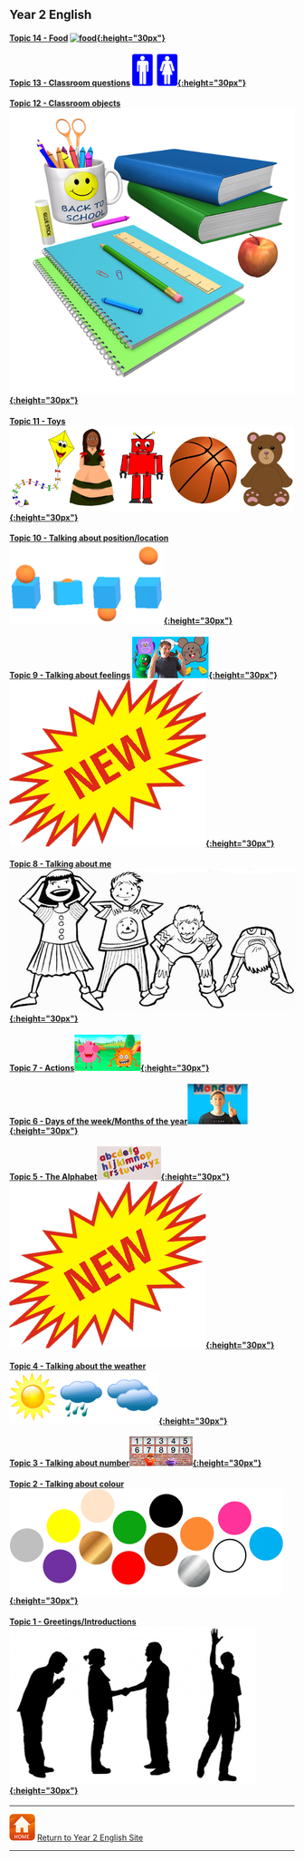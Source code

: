 ## Year 2 English

<!--### Part 2 
#### [Topic 14 - Language for playing games...]
Topic 14 - Language for playing games...  

#### [Topic 13 - Shapes](https://tangerina-pt.github.io/English/Shapes_B) [![shape](/images/shape.PNG){:height="30px"}](https://tangerina-pt.github.io/English/Shapes_B)

#### [Topic 12 - Classroom instructions](https://tangerina-pt.github.io/English/Classroom_I_B) [![clin](/images/clin.PNG){:height="30px"}](https://tangerina-pt.github.io/English/Classroom_I_B)-->

<!--#### [Topic 11 - Toys] 
#### [Topic 11 - Toys](https://tangerina-pt.github.io/English/Toys_B) [![toys](/images/toys.PNG){:height="30px"}](https://tangerina-pt.github.io/English/Toys_B)-->

<!--#### [Topic 10 - Classroom objects] 
#### [Topic 10 - Classroom objects](https://tangerina-pt.github.io/English/Classroom_Objects_B) [![classo](/images/classo.png){:height="30px"}](https://tangerina-pt.github.io/English/Classroom_Objects_B)-->

<!--#### Topic 9 - Talking about position/location
#### [Topic 9 - Talking about position/location](https://tangerina-pt.github.io/English/Prep_Place_B_2018_2019) [![prep](/images/prep.png){:height="30px"}](https://tangerina-pt.github.io/English/Prep_Place_B_2018_2019)-->

<!--#### Topic 8 - Talking about my family
#### [Topic 8 - Talking about my family](https://tangerina-pt.github.io/English/Family_B) [![elffm1](/images/elffm1.png){:height="30px"}](https://tangerina-pt.github.io/English/Family_B)-->

<!--#### [Topic 3 - Expressing emotions/needs](https://tangerina-pt.github.io/English/Feelings_B) [![feel](/images/feel.PNG){:height="30px"}](https://tangerina-pt.github.io/English/Feelings_B)-->

<!--#### Topic 7 - Talking about me-->

<!--#### Topic 9 - Talking about position/location-->
<!--#### [Topic 11 - Toys]-->


#### [Topic 14 - Food](https://tangerina-pt.github.io/English/Food_B) [![food](https://1blockatatime.github.io/English/images/food.png){:height="30px"}](https://tangerina-pt.github.io/English/Food_B)

#### [Topic 13 - Classroom questions](https://tangerina-pt.github.io/English/Classroom_Q_B) [![toilet](/images/toilet.png){:height="30px"}](https://tangerina-pt.github.io/English/Classroom_Q_B)

#### [Topic 12 - Classroom objects](https://tangerina-pt.github.io/English/Classroom_Objects_B) [![classo](/images/classo.png){:height="30px"}](https://tangerina-pt.github.io/English/Classroom_Objects_B)

#### [Topic 11 - Toys](https://tangerina-pt.github.io/English/Toys_B) [![toys](/images/toys.PNG){:height="30px"}](https://tangerina-pt.github.io/English/Toys_B)

#### [Topic 10 - Talking about position/location](https://tangerina-pt.github.io/English/Prep_Place_B) [![prep](/images/prep.png){:height="30px"}](https://tangerina-pt.github.io/English/Prep_Place_B)

#### [Topic 9 - Talking about feelings](https://tangerina-pt.github.io/English/Feelings_B) [![prep](/images/hoyt.png){:height="30px"}](https://tangerina-pt.github.io/English/Feelings_B) [![new](/images/new.gif){:height="30px"}](https://tangerina-pt.github.io/English/Feelings_B)

#### [Topic 8 - Talking about me](https://tangerina-pt.github.io/English/Body_Parts_B)[![hsktbw](/images/hsktbw.jpg){:height="30px"}](https://tangerina-pt.github.io/English/Body_Parts_B)

#### [Topic 7 - Actions](https://tangerina-pt.github.io/English/Actions_B)[![stand](/images/stand.png){:height="30px"}](https://tangerina-pt.github.io/English/Actions_B)

#### [Topic 6 - Days of the week/Months of the year](https://tangerina-pt.github.io/English/Calendar_B)[![days](/images/days.PNG){:height="30px"}](https://tangerina-pt.github.io/English/Calendar_B)

#### [Topic 5 - The Alphabet](https://tangerina-pt.github.io/English/Alphabet_B)[![alph](/images/alph.png){:height="30px"}](https://tangerina-pt.github.io/English/Alphabet_B) [![new](/images/new.gif){:height="30px"}](https://tangerina-pt.github.io/English/Alphabet_B)

#### [Topic 4 - Talking about the weather](https://tangerina-pt.github.io/English/Weather_B)[![wsym](/images/wsym.PNG){:height="30px"}](https://tangerina-pt.github.io/English/Weather_B)   

#### [Topic 3 - Talking about number](https://tangerina-pt.github.io/English/Number_B)[![pmno](/images/pmno.PNG){:height="30px"}](https://tangerina-pt.github.io/English/Number_B)

#### [Topic 2 - Talking about colour](https://tangerina-pt.github.io/English/Colours_B)[![colmix2](/images/colmix2.png){:height="30px"}](https://tangerina-pt.github.io/English/Colours_B)

#### [Topic 1 - Greetings/Introductions](https://tangerina-pt.github.io/English/Greetings_B)[![gtsym](/images/gtsym.PNG){:height="30px"}](https://tangerina-pt.github.io/English/Greetings_B)

***
[![home](/images/home.PNG)](https://tangerina-pt.github.io/English/Year2) [Return to Year 2 English Site](https://tangerina-pt.github.io/English/Year2)

***
